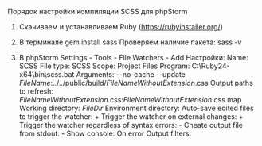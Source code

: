 
Порядок настройки компиляции SCSS для phpStorm

1. Скачиваем и устанавливаем Ruby (https://rubyinstaller.org/)

2. В терминале 
      gem install sass
   Проверяем наличие пакета:
      sass -v
      
3. В phpStorm
    Settings - Tools - File Watchers - Add
    Настройки:
        Name:                                            SCSS
        File type:                                       SCSS
        Scope:                                           Project Files
        Program:                                         C:\Ruby24-x64\bin\scss.bat
        Arguments:                                       --no-cache --update $FileName$:../../public/build/$FileNameWithoutExtension$.css
        Output paths to refresh:                         $FileNameWithoutExtension$.css:$FileNameWithoutExtension$.css.map
        Working directory:                               $FileDir$
        Environment directory: 
        Auto-save edited files to trigger the watcher:   +
        Trigger the watcher on external changes:         +
        Trigger the watcher regardless of syntax errors: -
        Cheate output file from stdout:                  -
        Show console:                                    On error
        Output filters: 
        